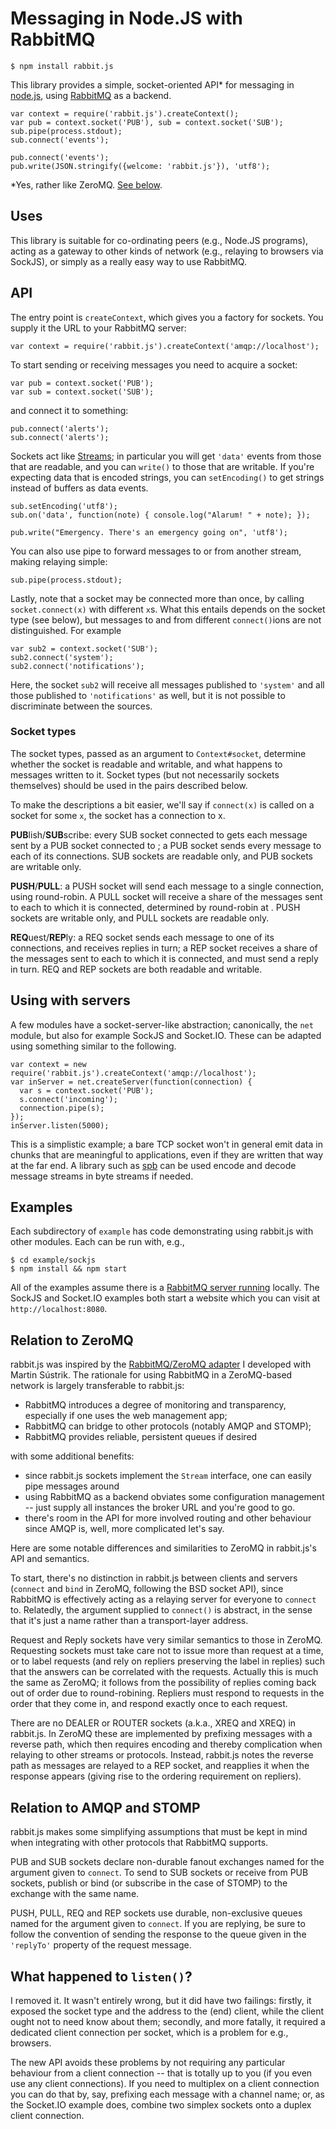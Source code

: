 # Messaging in Node.JS with RabbitMQ

    $ npm install rabbit.js

This library provides a simple, socket-oriented API* for messaging in
[node.js](http://nodejs.org/), using
[RabbitMQ](http://www.rabbitmq.com/) as a backend.

    var context = require('rabbit.js').createContext();
    var pub = context.socket('PUB'), sub = context.socket('SUB');
    sub.pipe(process.stdout);
    sub.connect('events');

    pub.connect('events');
    pub.write(JSON.stringify({welcome: 'rabbit.js'}), 'utf8');

*Yes, rather like ZeroMQ. [See below](#zeromq).

## Uses

This library is suitable for co-ordinating peers (e.g., Node.JS
programs), acting as a gateway to other kinds of network (e.g.,
relaying to browsers via SockJS), or simply as a really easy way to
use RabbitMQ.

## API

The entry point is `createContext`, which gives you a factory for
sockets. You supply it the URL to your RabbitMQ server:

    var context = require('rabbit.js').createContext('amqp://localhost');

To start sending or receiving messages you need to acquire a socket:

    var pub = context.socket('PUB');
    var sub = context.socket('SUB');

and connect it to something:

    pub.connect('alerts');
    sub.connect('alerts');

Sockets act like
[Streams](http://nodejs.org/docs/latest/api/streams.html); in
particular you will get `'data'` events from those that are readable,
and you can `write()` to those that are writable. If you're expecting
data that is encoded strings, you can `setEncoding()` to get strings
instead of buffers as data events.

    sub.setEncoding('utf8');
    sub.on('data', function(note) { console.log("Alarum! " + note); });
    
    pub.write("Emergency. There's an emergency going on", 'utf8');

You can also use pipe to forward messages to or from another stream,
making relaying simple:

    sub.pipe(process.stdout);

Lastly, note that a socket may be connected more than once, by calling
`socket.connect(x)` with different `x`s. What this entails depends on
the socket type (see below), but messages to and from different
`connect()`ions are not distinguished. For example

    var sub2 = context.socket('SUB');
    sub2.connect('system');
    sub2.connect('notifications');

Here, the socket `sub2` will receive all messages published to
`'system'` and all those published to `'notifications'` as well, but
it is not possible to discriminate between the sources.

### Socket types

The socket types, passed as an argument to `Context#socket`, determine
whether the socket is readable and writable, and what happens to
messages written to it. Socket types (but not necessarily sockets
themselves) should be used in the pairs described below.

To make the descriptions a bit easier, we'll say if
`connect(x)` is called on a socket for some `x`, the socket has a
connection to x.

**PUB**lish/**SUB**scribe: every SUB socket connected to <x> gets
each message sent by a PUB socket connected to <x>; a PUB socket
sends every message to each of its connections. SUB sockets are
readable only, and PUB sockets are writable only.

**PUSH**/**PULL**: a PUSH socket will send each message to a
single connection, using round-robin. A PULL socket will receive a
share of the messages sent to each <y> to which it is connected,
determined by round-robin at <y>. PUSH sockets are writable only, and
PULL sockets are readable only.

**REQ**uest/**REP**ly: a REQ socket sends each message to one of
its connections, and receives replies in turn; a REP socket receives a
share of the messages sent to each <y> to which it is connected, and
must send a reply in turn. REQ and REP sockets are both readable and
writable.

## Using with servers

A few modules have a socket-server-like abstraction; canonically, the
`net` module, but also for example SockJS and Socket.IO. These can be
adapted using something similar to the following.

    var context = new require('rabbit.js').createContext('amqp://localhost');
    var inServer = net.createServer(function(connection) {
      var s = context.socket('PUB');
      s.connect('incoming');
      connection.pipe(s);
    });
    inServer.listen(5000);

This is a simplistic example; a bare TCP socket won't in general emit
data in chunks that are meaningful to applications, even if they are
written that way at the far end. A library such as
[spb](https://github.com/squaremo/node-spb) can be used encode and
decode message streams in byte streams if needed.

## Examples

Each subdirectory of `example` has code demonstrating using
rabbit.js with other modules. Each can be run with, e.g.,

    $ cd example/sockjs
    $ npm install && npm start

All of the examples assume there is a [RabbitMQ server
running](http://rabbit.mq/download.html) locally. The SockJS and
Socket.IO examples both start a website which you can visit at
`http://localhost:8080`.

## <a name="zeromq"></a>Relation to ZeroMQ

rabbit.js was inspired by the [RabbitMQ/ZeroMQ
adapter](http://github.com/rabbitmq/rmq-0mq/) I developed with Martin
Sústrik. The rationale for using RabbitMQ in a ZeroMQ-based network is
largely transferable to rabbit.js:

 * RabbitMQ introduces a degree of monitoring and transparency,
   especially if one uses the web management app;
 * RabbitMQ can bridge to other protocols (notably AMQP and STOMP);
 * RabbitMQ provides reliable, persistent queues if desired

with some additional benefits:

 * since rabbit.js sockets implement the `Stream` interface, one
   can easily pipe messages around
 * using RabbitMQ as a backend obviates some configuration management
   -- just supply all instances the broker URL and you're good to go.
 * there's room in the API for more involved routing and other
   behaviour since AMQP is, well, more complicated let's say.

Here are some notable differences and similarities to ZeroMQ in
rabbit.js's API and semantics.

To start, there's no distinction in rabbit.js between clients and
servers (`connect` and `bind` in ZeroMQ, following the BSD socket
API), since RabbitMQ is effectively acting as a relaying server for
everyone to `connect` to. Relatedly, the argument supplied to
`connect()` is abstract, in the sense that it's just a name rather
than a transport-layer address.

Request and Reply sockets have very similar semantics to those in
ZeroMQ. Requesting sockets must take care not to issue more than
request at a time, or to label requests (and rely on repliers
preserving the label in replies) such that the answers can be
correlated with the requests. Actually this is much the same as
ZeroMQ; it follows from the possibility of replies coming back out of
order due to round-robining. Repliers must respond to requests in the
order that they come in, and respond exactly once to each request.

There are no DEALER or ROUTER sockets (a.k.a., XREQ and XREQ) in
rabbit.js. In ZeroMQ these are implemented by prefixing messages with
a reverse path, which then requires encoding and thereby complication
when relaying to other streams or protocols. Instead, rabbit.js notes
the reverse path as messages are relayed to a REP socket, and
reapplies it when the response appears (giving rise to the ordering
requirement on repliers).

## Relation to AMQP and STOMP

rabbit.js makes some simplifying assumptions that must be kept in mind
when integrating with other protocols that RabbitMQ supports.

PUB and SUB sockets declare non-durable fanout exchanges named for the
argument given to `connect`. To send to SUB sockets or receive from
PUB sockets, publish or bind (or subscribe in the case of STOMP) to
the exchange with the same name.

PUSH, PULL, REQ and REP sockets use durable, non-exclusive queues
named for the argument given to `connect`. If you are replying, be
sure to follow the convention of sending the response to the queue
given in the `'replyTo'` property of the request message.

## What happened to `listen()`?

I removed it. It wasn't entirely wrong, but it did have two failings:
firstly, it exposed the socket type and the address to the (end)
client, while the client ought not to need know about them; secondly,
and more fatally, it required a dedicated client connection per
socket, which is a problem for e.g., browsers.

The new API avoids these problems by not requiring any particular
behaviour from a client connection -- that is totally up to you (if
you even use any client connections). If you need to multiplex on a
client connection you can do that by, say, prefixing each message with
a channel name; or, as the Socket.IO example does, combine two simplex
sockets onto a duplex client connection.

